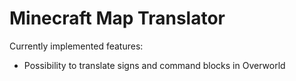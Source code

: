 # Minecraft Map Translator

Currently implemented features:
- Possibility to translate signs and command blocks in Overworld
